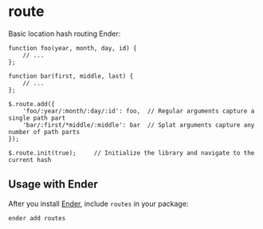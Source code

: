 route
=====

Basic location hash routing Ender:

    function foo(year, month, day, id) {
        // ...
    };

    function bar(first, middle, last) {
        // ...
    };

    $.route.add({
        'foo/:year/:month/:day/:id': foo,  // Regular arguments capture a single path part
        'bar/:first/*middle/:middle': bar  // Splat arguments capture any number of path parts
    });

    $.route.init(true);     // Initialize the library and navigate to the current hash

Usage with Ender
----------------
After you install [Ender](http://ender.no.de), include `routes` in your package:

    ender add routes
